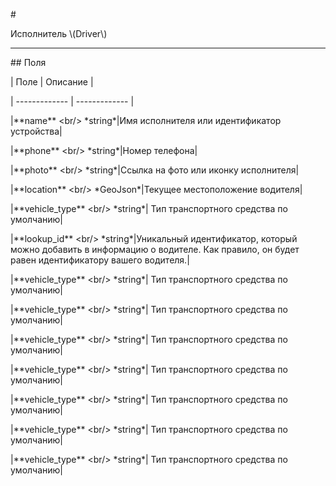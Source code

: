 \#

Исполнитель \\(Driver\\)

---

\#\# Поля

\| Поле \| Описание \|

\| ------------- \| ------------- \|

\|\*\*name\*\* &lt;br/&gt; \*string\*\|Имя исполнителя или идентификатор устройства\|

\|\*\*phone\*\* &lt;br/&gt; \*string\*\|Номер телефона\|

\|\*\*photo\*\* &lt;br/&gt; \*string\*\|Ссылка на фото или иконку исполнителя\|

\|\*\*location\*\* &lt;br/&gt; \*GeoJson\*\|Текущее местоположение водителя\|

\|\*\*vehicle\_type\*\* &lt;br/&gt; \*string\*\| Тип транспортного средства по умолчанию\|

\|\*\*lookup\_id\*\* &lt;br/&gt; \*string\*\|Уникальный идентификатор, который можно добавить в информацию о водителе. Как правило, он будет равен идентификатору вашего водителя.\|

\|\*\*vehicle\_type\*\* &lt;br/&gt; \*string\*\| Тип транспортного средства по умолчанию\|

\|\*\*vehicle\_type\*\* &lt;br/&gt; \*string\*\| Тип транспортного средства по умолчанию\|

\|\*\*vehicle\_type\*\* &lt;br/&gt; \*string\*\| Тип транспортного средства по умолчанию\|

\|\*\*vehicle\_type\*\* &lt;br/&gt; \*string\*\| Тип транспортного средства по умолчанию\|

\|\*\*vehicle\_type\*\* &lt;br/&gt; \*string\*\| Тип транспортного средства по умолчанию\|

\|\*\*vehicle\_type\*\* &lt;br/&gt; \*string\*\| Тип транспортного средства по умолчанию\|

\|\*\*vehicle\_type\*\* &lt;br/&gt; \*string\*\| Тип транспортного средства по умолчанию\|

